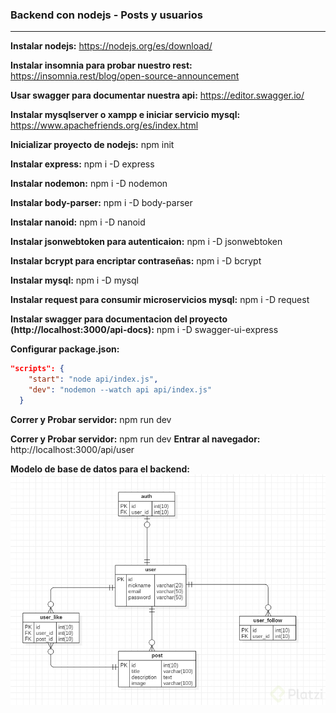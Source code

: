 ### Backend con nodejs - Posts y usuarios

---------------------------


**Instalar nodejs:** https://nodejs.org/es/download/

**Instalar insomnia para probar nuestro rest:** https://insomnia.rest/blog/open-source-announcement

**Usar swagger para documentar nuestra api:** https://editor.swagger.io/

**Instalar mysqlserver o xampp e iniciar servicio mysql:** https://www.apachefriends.org/es/index.html



**Inicializar proyecto de nodejs:** npm init 

**Instalar express:** npm i -D express

**Instalar nodemon:** npm i -D nodemon

**Instalar body-parser:** npm i -D body-parser

**Instalar nanoid:** npm i -D nanoid

**Instalar  jsonwebtoken para autenticaion:** npm i -D jsonwebtoken

**Instalar  bcrypt para encriptar contraseñas:** npm i -D bcrypt

**Instalar mysql:**   npm i -D mysql

**Instalar request para consumir microservicios mysql:** npm i -D request



**Instalar swagger para documentacion del proyecto (http://localhost:3000/api-docs):** 
npm i -D swagger-ui-express

**Configurar package.json:**
```json
"scripts": {    
    "start": "node api/index.js",
    "dev": "nodemon --watch api api/index.js"
  }
```

**Correr y Probar servidor:** npm run dev

**Correr y Probar servidor:** npm run dev
**Entrar al navegador:** http://localhost:3000/api/user

**Modelo de base de datos para el backend:**
[![modelo de bd](https://github.com/quvp861205/backendnodejs-posts/blob/master/modelo%20de%20base%20de%20datos.jpg?raw=true "modelo de bd")](https://github.com/quvp861205/backendnodejs-posts/blob/master/modelo%20de%20base%20de%20datos.jpg?raw=true "modelo de bd")
